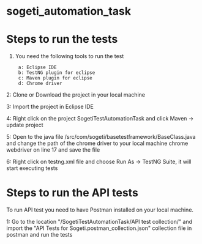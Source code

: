 # sogeti_automation_task
# Steps to run the tests
1. You need the following tools to run the test

		a: Eclipse IDE
		b: TestNG plugin for eclipse
		c: Maven plugin for eclipse
		d: Chrome driver
    
2: Clone or Download the project in your local machine

3: Import the project in Eclipse IDE

4: Right click on the project SogetiTestAutomationTask and click Maven -> update project

5: Open to the java file /src/com/sogeti/basetestframework/BaseClass.java and change the path of the chrome driver to your local machine chrome webdriver on line 17 and save the     file

6: Right click on testng.xml file and choose Run As -> TestNG Suite, it will start executing tests


# Steps to run the API tests

To run API test you need to have Postman installed on your local machine.

1: Go to the location "/SogetiTestAutomationTask/API test collection/" and import the "API Tests for Sogeti.postman_collection.json" collection file in postman and run the tests

